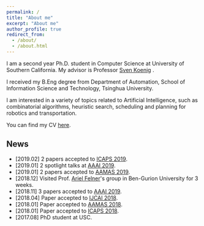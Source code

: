 ```yaml
---
permalink: /
title: "About me"
excerpt: "About me"
author_profile: true
redirect_from: 
  - /about/
  - /about.html
---
```


I am a second year Ph.D. student in Computer Science at University of Southern California. My advisor is Professor [Sven Koenig](http://idm-lab.org/index.html) .

I received my B.Eng degree from Department of Automation, School of Information Science and Technology, Tsinghua University.

I am interested in a variety of topics related to Artificial Intelligence, such as combinatorial algorithms, heuristic search, scheduling and planning for robotics and transportation. 

You can find my CV [here](http://jiaoyang-li.github.io/files/CV-Jiaoyang.pdf).

## News
* \[2019.02\] 2 papers accepted to [ICAPS 2019](https://icaps19.icaps-conference.org/).
* \[2019.01\] 2 spotlight talks at [AAAI 2019](https://aaai.org/Conferences/AAAI-19/).
* \[2019.01\] 2 papers accepted to [AAMAS 2019](http://aamas2019.encs.concordia.ca/).
* \[2018.12\] Visited Prof. [Ariel Felner](https://felner.wixsite.com/home)'s group in Ben-Gurion University for 3 weeks. 
* \[2018.11\] 3 papers accepted to [AAAI 2019](https://aaai.org/Conferences/AAAI-19/).
* \[2018.04\] Paper accepted to [IJCAI 2018](https://www.ijcai-18.org/).
* \[2018.01\] Paper accepted to [AAMAS 2018](http://celweb.vuse.vanderbilt.edu/aamas18/).
* \[2018.01\] Paper accepted to [ICAPS 2018](http://icaps18.icaps-conference.org/).
* \[2017.08\] PhD student at USC.

